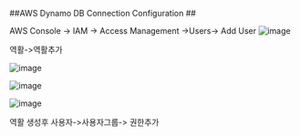 ##AWS Dynamo DB Connection Configuration ##


AWS Console -> IAM -> Access Management ->Users-> Add User
![image](https://github.com/kmy88/aws_study/assets/61284246/959b49df-035a-4142-9820-cf81c8378828)


역활->역활추가

![image](https://github.com/kmy88/aws_study/assets/61284246/a8ca2bb7-b8f4-40ae-b7c0-9a98375e2740)



![image](https://github.com/kmy88/aws_study/assets/61284246/8d448c9f-4448-4523-99cf-13efbc8f88e7)


![image](https://github.com/kmy88/aws_study/assets/61284246/3b5ad1ee-4134-4608-b7d2-f8a16d33b816)


역활 생성후 사용자->사용자그룹-> 권한추가 
